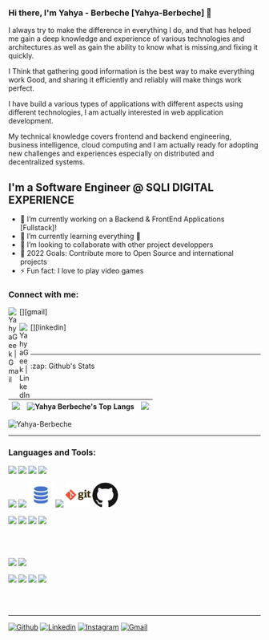 ### Hi there, I'm Yahya - Berbeche [Yahya-Berbeche] 👋

I always try to make the difference in everything I do, and that has helped me gain a deep knowledge and experience of various technologies and architectures as well as gain the ability to know what is missing,and fixing it quickly.

I Think that gathering good information is the best way to make everything work Good, and sharing it efficiently and reliably will make things work perfect.

I have build a various types of applications with different aspects using different technologies, I am actually interested in web application development.

My technical knowledge covers frontend and backend engineering, business intelligence, cloud computing and I am actually ready for adopting new challenges and experiences especially on distributed and decentralized systems.

## I'm a Software Engineer @ SQLI DIGITAL EXPERIENCE
- 🔭 I’m currently working on a Backend & FrontEnd Applications [Fullstack]!
- 🌱 I’m currently learning everything 💪
- 👯 I’m looking to collaborate with other project developpers
- 🥅 2022 Goals: Contribute more to Open Source and international projects
- ⚡ Fun fact: I love to play video games

### Connect with me:


[<img align="left" alt="YahyaGeek | Gmail" width="22px" src="https://www.svgrepo.com/show/24973/gmail.svg" />][gmail]

[<img align="left" alt="YahyaGeek | LinkedIn" width="22px" src="https://cdn.jsdelivr.net/npm/simple-icons@v3/icons/linkedin.svg" />][linkedin]


<br />

<hr>

<summary>:zap: Github's Stats </summary>

<table>
  <thead>
    <th><img src="https://github-readme-streak-stats.herokuapp.com/?user=Yahya-Berbeche&theme=default"></th>
    <th><img src="https://github-readme-stats.vercel.app/api?username=Yahya-Berbeche&show_icons=true" alt="Yahya Berbeche's Top Langs" /></th>
    <th><img src="https://github-readme-stats.vercel.app/api/top-langs/?username=Yahya-Berbeche&layout=compact" /></th>
  </thead>
</table>

![Yahya-Berbeche](https://komarev.com/ghpvc/?username=Yahya-Berbeche)

<hr>


### Languages and Tools:
<p>
 <code><img width="10%" src="https://www.vectorlogo.zone/logos/visualstudio_code/visualstudio_code-ar21.svg"></code>
 <code><img width="10%" src="https://www.vectorlogo.zone/logos/w3_html5/w3_html5-ar21.svg"></code>
 <code><img width="10%" src="https://www.vectorlogo.zone/logos/w3_css/w3_css-ar21.svg"></code>
 <code><img width="10%" src="https://www.vectorlogo.zone/logos/javascript/javascript-horizontal.svg"></code>

<code><img width="10%" src="https://www.vectorlogo.zone/logos/java/java-ar21.svg"></code>
<code><img width="10%" src="http://blog.agilethinking.pro/wp-content/uploads/2017/12/java_ee.jpg"></code>
<code><img width="10%" src="https://raw.githubusercontent.com/github/explore/80688e429a7d4ef2fca1e82350fe8e3517d3494d/topics/sql/sql.png"></code>
  <code><img width="10%" src="https://www.vectorlogo.zone/logos/mysql/mysql-ar21.svg"></code>
  <code><img width="10%" src="https://raw.githubusercontent.com/github/explore/80688e429a7d4ef2fca1e82350fe8e3517d3494d/topics/git/git.png"></code> 
  <code><img width="10%" src="https://raw.githubusercontent.com/github/explore/78df643247d429f6cc873026c0622819ad797942/topics/github/github.png"></code>

<code><img width="10%" src="https://www.vectorlogo.zone/logos/springio/springio-ar21.svg"></code>
  <code><img width="10%" src="https://www.vectorlogo.zone/logos/json/json-ar21.svg"></code>
  <code><img width="10%" src="https://www.vectorlogo.zone/logos/hibernate/hibernate-ar21.svg"></code>
   <code><img width="10%" src="https://raw.githubusercontent.com/simple-icons/simple-icons/ea4c6cd0ef66b36db595b7b4363b03e18a56b8c1/icons/springboot.svg"></code>

<br/><br/><br/>
 <code><img width="10%" src="https://raw.githubusercontent.com/get-icon/geticon/fc0f660daee147afb4a56c64e12bde6486b73e39/icons/maven.svg"></code>
<code><img width="10%" src="https://www.vectorlogo.zone/logos/angular/angular-ar21.svg"></code>

<code><img width="10%" src="https://upload.wikimedia.org/wikipedia/commons/thumb/e/e9/Jenkins_logo.svg/348px-Jenkins_logo.svg.png"></code>
 <code><img width="10%" src="https://raw.githubusercontent.com/get-icon/geticon/fc0f660daee147afb4a56c64e12bde6486b73e39/icons/sonarqube.svg"></code>
  <code><img width="10%" src="https://miro.medium.com/max/400/1*Sl9BIAHildVrIeusopMYSg.png"></code>
  <code><img width="10%" src="https://www.vectorlogo.zone/logos/yaml/yaml-ar21.svg"></code>
</p>
<br />
<br />


---

[![Github](https://img.shields.io/badge/-Github-000?style=flat&logo=Github&logoColor=white)](https://github.com/Yahya-Berbeche)
[![Linkedin](https://img.shields.io/badge/-LinkedIn-blue?style=flat&logo=Linkedin&logoColor=white)](https://www.linkedin.com/in/yahya-berbeche-227a70197/)
[![Instagram](https://img.shields.io/badge/-Instagram-c13584?style=flat&labelColor=c13584&logo=instagram&logoColor=white)](https://www.instagram.com/yahya_berbeche/)
[![Gmail](https://img.shields.io/badge/-Gmail-c14438?style=flat&logo=Gmail&logoColor=white)](mailto:yberbeche@gmail.com)
